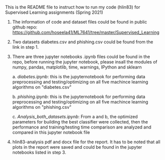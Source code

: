 This is the README file to instruct how to run my code (hlin83) for Supervised Learning assignments (Spring 2021)

1. The information of code and dataset files could be found in public github repo: https://github.com/hoseela41/ML7641/tree/master/Supervised_Learning

2. Two datasets diabetes.csv and phishing.csv could be found from the link in step 1. 

3. There are three jupyter notebooks .ipynb files could be found in the repo, before running the jupyter notebook, please insall the modules of
   numpy, pandas, matplotlib, time, warnings, IPython and sklearn 

	a. *diabetes.ipynb*: this is the jupyternotebook for performing data preprocessing and testing/optimizing on all five machince learning algorithms on "diabetes.csv"

	b. *phishing.ipynb*: this is the jupyternotebook for performing data preprocessing and testing/optimizing on all five machince learning algorithms on "phishing.csv"

	c. *Analysis_both_datasets.ipynb*: From a and b, the optimized parameters for building the best classifier were collected, then the performance and training/testing time comparison are analyzed and compared in this jupyter notebook file

4. hlin83-analysis pdf and docx file for the report. It has to be noted that all plots in the report were saved and could be found in the jupyter notebooks listed in step 3.

